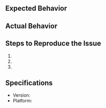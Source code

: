## Expected Behavior

<!--
Tell us what should happen
-->

## Actual Behavior

<!--
Tell us what happens instead
-->

## Steps to Reproduce the Issue

  1.
  2.
  3.

## Specifications

- Version:
- Platform:

<!--
1. You might use a commit hash in the master branch or release tag(if existing) as the version value.
2. Recommended value in the platform - OS, browser name, browser version
-->